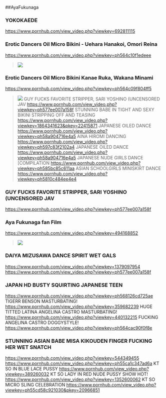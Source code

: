 ##AyaFukunaga
### YOKOKAEDE
https://www.pornhub.com/view_video.php?viewkey=692811115
### Erotic Dancers Oil Micro Bikini - Uehara Hanakoi, Omori Reina 
https://www.pornhub.com/view_video.php?viewkey=ph564c10f1edeee
>![](https://bi.phncdn.com/videos/201511/18/61871251/original/(m=ecuKGgaaaa)(mh=605Rd8zMJtr4-8VR)7.jpg)
### Erotic Dancers Oil Micro Bikini Kanae Ruka, Wakana Minami
https://www.pornhub.com/view_video.php?viewkey=ph564c09f804ff5
>![](https://bi.phncdn.com/videos/201511/18/61869531/original/(m=ecuKGgaaaa)(mh=NCOwHdYbsjTWdfbS)4.jpg)
GUY FUCKS FAVORITE STRIPPER, SARI YOSHINO (UNCENSORED JAV
https://www.pornhub.com/view_video.php?viewkey=ph577ee007a158f
STUNNING BABE IN TIGHT AND SEXY BIKINI STRIPPING OFF AND TEASING
https://www.pornhub.com/view_video.php?viewkey=1864341623&pkey=22415871
JAPANESE OILED DANCE
https://www.pornhub.com/view_video.php?viewkey=ph58a904716e4a5
AINA HIROMI DANCING
https://www.pornhub.com/view_video.php?viewkey=ph597c83f2102a4
JAPANESE OILED DANCE
https://www.pornhub.com/view_video.php?viewkey=ph58a904716e4a5
JAPANESE NUDE GIRLS DANCE [COMPILATION
https://www.pornhub.com/view_video.php?viewkey=ph585bc85c611aa
ASIAN SCHOOLGIRLS MINISKIRT DANCE
https://www.pornhub.com/view_video.php?viewkey=ph5810c484ee4e4
### GUY FUCKS FAVORITE STRIPPER, SARI YOSHINO (UNCENSORED JAV
https://www.pornhub.com/view_video.php?viewkey=ph577ee007a158f
### Aya Fukunaga fan Film
https://www.pornhub.com/view_video.php?viewkey=494168852
>![](https://bi.phncdn.com/videos/201310/28/19056252/original/(m=ecuKGgaaaa)(mh=k2CqbrJEIMTAYUiI)6.jpg)
### DAIYA MIZUSAWA DANCE SPIRIT WET GALS
https://www.pornhub.com/view_video.php?viewkey=1379097954
https://www.pornhub.com/view_video.php?viewkey=ph577ee007a158f
### JAPAN HD BUSTY SQUIRTING JAPANESE TEEN
https://www.pornhub.com/view_video.php?viewkey=ph568126cd725ae
TIGERR BENSON MASTURBATING!
https://www.pornhub.com/view_video.php?viewkey=359682239
HUGE TITTED LATINA ANGELINA CASTRO MASTURBATING!
https://www.pornhub.com/view_video.php?viewkey=440132215
FUCKING ANGELINA CASTRO DOGGYSTYLE!
https://www.pornhub.com/view_video.php?viewkey=ph564cac90f0f8e
### STUNNING ASIAN BABE MISA KIKOUDEN FINGER FUCKING HER WET SNATCH
https://www.pornhub.com/view_video.php?viewkey=544349455
https://www.pornhub.com/view_video.php?viewkey=ph55ca1c347ad6a
KT SO IN BLUE LACE PUSSY
https://www.pornhub.com/view_video.php?viewkey=389260032
KT SO LADY IN RED NUDE PUSSY SHOW HOT!
https://www.pornhub.com/view_video.php?viewkey=1352600062
KT SO MICRO SLING CELEBRATION
https://www.pornhub.com/view_video.php?viewkey=ph55cd58c921030&pkey=20966851
